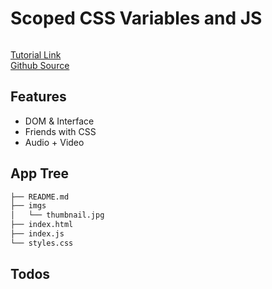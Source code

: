 # Scoped CSS Variables and JS

<img src="" />

[Tutorial Link](https://courses.wesbos.com/account/access/5f602c40f8289514d0f9b6fc/view/194130480)  
[Github Source](https://github.com/wesbos/JavaScript30/tree/master/03%20-%20CSS%20Variables)

## Features
- DOM & Interface
- Friends with CSS
- Audio + Video

## App Tree

```bash
├── README.md
├── imgs
│   └── thumbnail.jpg
├── index.html
├── index.js
└── styles.css
```

## Todos